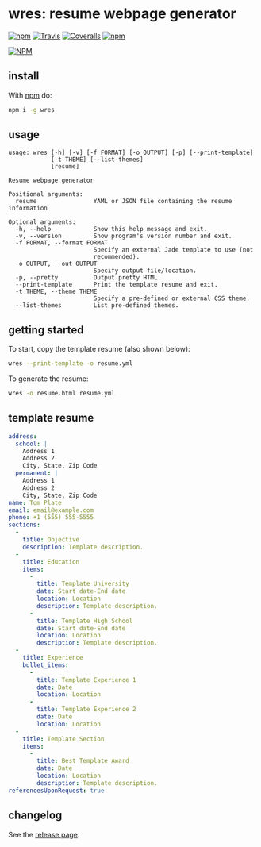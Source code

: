 # wres: resume webpage generator
[![npm](https://img.shields.io/npm/v/wres.svg)](https://www.npmjs.com/package/wres)  [![Travis](https://img.shields.io/travis/CmStar283/wres.svg)](https://travis-ci.org/CmStar283/wres)  [![Coveralls](https://img.shields.io/coveralls/CmStar283/wres.svg)](https://coveralls.io/github/CmStar283/wres) [![npm](https://img.shields.io/npm/l/wres.svg)](https://www.apache.org/licenses/LICENSE-2.0)

[![NPM](https://nodei.co/npm/wres.png)](https://nodei.co/npm/wres/)

## install
With [npm](https://www.npmjs.com/package/npm) do:
``` sh
npm i -g wres
```

## usage
```
usage: wres [-h] [-v] [-f FORMAT] [-o OUTPUT] [-p] [--print-template]
            [-t THEME] [--list-themes]
            [resume]

Resume webpage generator

Positional arguments:
  resume                YAML or JSON file containing the resume information

Optional arguments:
  -h, --help            Show this help message and exit.
  -v, --version         Show program's version number and exit.
  -f FORMAT, --format FORMAT
                        Specify an external Jade template to use (not
                        recommended).
  -o OUTPUT, --out OUTPUT
                        Specify output file/location.
  -p, --pretty          Output pretty HTML.
  --print-template      Print the template resume and exit.
  -t THEME, --theme THEME
                        Specify a pre-defined or external CSS theme.
  --list-themes         List pre-defined themes.
```

## getting started
To start, copy the template resume (also shown below):
``` sh
wres --print-template -o resume.yml
```
To generate the resume:
``` sh
wres -o resume.html resume.yml
```

## template resume
``` yaml
address:
  school: |
    Address 1
    Address 2
    City, State, Zip Code
  permanent: |
    Address 1
    Address 2
    City, State, Zip Code
name: Tom Plate
email: email@example.com
phone: +1 (555) 555-5555
sections:
  -
    title: Objective
    description: Template description.
  -
    title: Education
    items:
      -
        title: Template University
        date: Start date-End date
        location: Location
        description: Template description.
      -
        title: Template High School
        date: Start date-End date
        location: Location
        description: Template description.
  -
    title: Experience
    bullet_items:
      -
        title: Template Experience 1
        date: Date
        location: Location
      -
        title: Template Experience 2
        date: Date
        location: Location
  -
    title: Template Section
    items:
      -
        title: Best Template Award
        date: Date
        location: Location
        description: Template description.
referencesUponRequest: true
```

## changelog
See the [release page](https://github.com/CmStar283/wres/releases).
